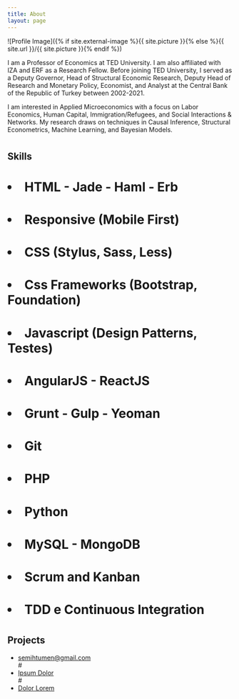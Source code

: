 ```yaml
---
title: About
layout: page
---
```

![Profile Image]({% if site.external-image %}{{ site.picture }}{% else %}{{ site.url }}/{{ site.picture }}{% endif %})

<p>I am a Professor of Economics at TED University. I am also affiliated with
IZA and ERF as a Research Fellow. Before joining TED University, I served as a Deputy Governor,
Head of Structural Economic Research, Deputy Head of Research and Monetary
Policy, Economist, and Analyst at the Central Bank of the Republic of Turkey
between 2002-2021.</p>

<p>I am interested in Applied Microeconomics with a focus on Labor
Economics, Human Capital, Immigration/Refugees, and Social Interactions & Networks.
My research draws on techniques in Causal Inference, Structural Econometrics,
Machine Learning, and Bayesian Models.</p>

# <h2>Skills</h2>

# <ul class="skill-list">
#	<li>HTML - Jade - Haml - Erb</li>
#	<li>Responsive (Mobile First)</li>
#	<li>CSS (Stylus, Sass, Less)</li>
#	<li>Css Frameworks (Bootstrap, Foundation)</li>
#	<li>Javascript (Design Patterns, Testes)</li>
#	<li>AngularJS - ReactJS</li>
#	<li>Grunt - Gulp - Yeoman</li>
#	<li>Git</li>
#	<li>PHP</li>
#	<li>Python</li>
#	<li>MySQL - MongoDB</li>
#	<li>Scrum and Kanban</li>
#	<li>TDD e Continuous Integration</li>
# </ul>

# <h2>Projects</h2>

<ul>
	<li><a href="mailto:semihtumen@gmail.com">semihtumen@gmail.com</a></li>
#	<li><a href="https://github.com/">Ipsum Dolor</a></li>
#	<li><a href="https://github.com/">Dolor Lorem</a></li>
</ul>
